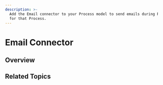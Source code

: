 ```yaml
---
description: >-
  Add the Email connector to your Process model to send emails during Requests
  for that Process.
---
```


# Email Connector

## Overview



## Related Topics



